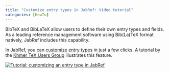 ```yaml
---
title: "Customize entry types in JabRef: Video tutorial"
categories: [HowTo]
---
```


BibTeX and BibLaTeX allow users to define their own entry types and fields.
As a leading reference management software using Bib(La)TeX format natively,
JabRef includes this capability.

In JabRef, you can [customize entry types](http://help.jabref.org/en/CustomEntriesHelp) in just a few clicks.
A tutorial by the [Khmer TeX Users Group](https://khtug.blogspot.de/) illustrates this feature.

[![Tutorial: customizing an entry type in JabRef](/img/CustomEntryType-Youtube-screenshot.png)](https://www.youtube.com/watch?v=iM1pg3jAIgs " Customize Entry Types in JabRef ")
